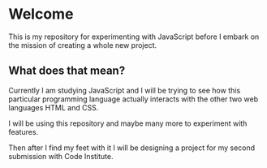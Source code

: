 # Welcome
This is my repository for experimenting with JavaScript before I embark on the mission of creating a whole new project.

## What does that mean?
Currently I am studying JavaScript and I will be trying to see how this particular programming language actually interacts with the other two web languages HTML and CSS.

I will be using this repository and maybe many more to experiment with features.

Then after I find my feet with it I will be designing a project for my second submission with Code Institute.